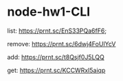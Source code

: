 # node-hw1-CLI
list:
https://prnt.sc/EnS33PQa6fF6;

remove:
https://prnt.sc/6dwj4FoUlYcV

add:
https://prnt.sc/t8Qsjf0J5LQQ

get:
https://prnt.sc/KCCWRxI5aiqp

